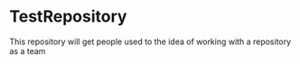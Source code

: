 TestRepository
==============

This repository will get people used to the idea of working with a repository as a team
